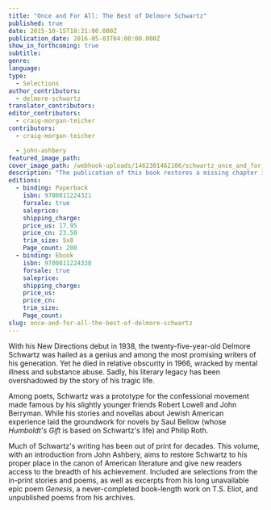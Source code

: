 ```yaml
---
title: "Once and For All: The Best of Delmore Schwartz"
published: true
date: 2015-10-15T18:21:00.000Z
publication_date: 2016-05-03T04:00:00.000Z
show_in_forthcoming: true
subtitle:
genre:
language:
type:
  - Selections
author_contributors:
  - delmore-schwartz
translator_contributors:
editor_contributors:
  - craig-morgan-teicher
contributors:
  - craig-morgan-teicher

  - john-ashbery
featured_image_path:
cover_image_path: /webhook-uploads/1462301462106/schwartz_once_and_for_all_cover_final.jpg
description: "The publication of this book restores a missing chapter in the history of twentieth-century American literature "
editions:
  - binding: Paperback
    isbn: 9780811224321
    forsale: true
    saleprice:
    shipping_charge:
    price_us: 17.95
    price_cn: 23.50
    trim_size: 5x8
    Page_count: 280
  - binding: Ebook
    isbn: 9780811224338
    forsale: true
    saleprice:
    shipping_charge:
    price_us:
    price_cn:
    trim_size:
    Page_count:
slug: once-and-for-all-the-best-of-delmore-schwartz
---
```


With his New Directions debut in 1938, the twenty-five-year-old Delmore Schwartz was hailed as a genius and among the most promising writers of his generation. Yet he died in relative obscurity in 1966, wracked by mental illness and substance abuse. Sadly, his literary legacy has been overshadowed by the story of his tragic life.

Among poets, Schwartz was a prototype for the confessional movement made famous by his slightly younger friends Robert Lowell and John Berryman. While his stories and novellas about Jewish American experience laid the groundwork for novels by Saul Bellow (whose _Humboldt's Gift_ is based on Schwartz's life) and Philip Roth.

Much of Schwartz's writing has been out of print for decades. This volume, with an introduction from John Ashbery, aims to restore Schwartz to his proper place in the canon of American literature and give new readers access to the breadth of his achievement. Included are selections from the in-print stories and poems, as well as excerpts from his long unavailable epic poem _Genesis_, a never-completed book-length work on T.S. Eliot, and unpublished poems from his archives.

